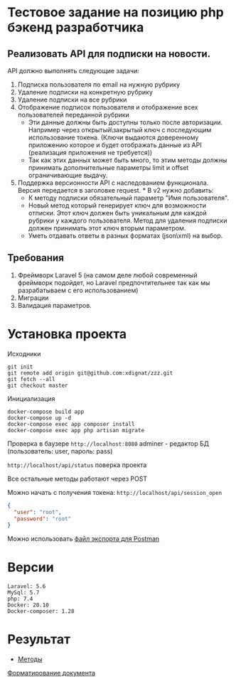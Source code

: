 # Тестовое задание на позицию php бэкенд разработчика

## Реализовать API для подписки на новости.
 
API должно выполнять следующие задачи:
1. Подписка пользователя по email на нужную рубрику
1. Удаление подписки на конкретную рубрику
1. Удаление подписки на все рубрики
1. Отображение подписок пользователя и отображение всех пользователей переданной рубрики 
   * Эти данные должны быть доступны только после авторизации. Например через открытый\закрытый ключ с последующим использование токена. 
     (Ключи выдаются доверенному приложению которое и будет отображать данные из API (реализация приложения не требуется)) 
   * Так как этих данных может быть много, то этим методы должны принимать дополнительные параметры limit и offset ограничивающие выдачу.
1. Поддержка версионности API с наследованием функционала. Версия передается в заголовке request. * В v2 нужно добавить:
   - К методу подписки обязательный параметр "Имя пользователя".
   - Новый метод который генерирует ключ для возможности отписки. 
     Этот ключ должен быть уникальным для каждой рубрики у каждого пользователя. 
     Метод для удаления подписки должен принимать этот ключ вторым параметром.
   - Уметь отдавать ответы в разных форматах (json\xml) на выбор.
 
## Требования
1. Фреймворк Laravel 5 (на самом деле любой современный фреймворк подойдет, но Laravel предпочтительнее так как мы разрабатываем с его использованием)
1. Миграции
1. Валидация параметров.


# Установка проекта
Исходники
```
git init
git remote add origin git@github.com:xdignat/zzz.git
git fetch --all
git checkout master
```
Инициализация
```
docker-compose build app
docker-compose up -d
docker-compose exec app composer install
docker-compose exec app php artisan migrate
```
Проверка в баузере
```http://localhost:8080``` adminer - редактор БД (пользователь: user, пароль: pass)

```http://localhost/api/status``` поверка проекта

Все остальные методы работают через POST

Можно начать с получения токена: ```http://localhost/api/session_open```
```json
{
  "user": "root",
  "password": "root"
}
```
Можно использовать [файл экспорта для Postman](docs/zzz.postman_collection.json) 

# Версии

```
Laravel: 5.6
MySql: 5.7
php: 7.4
Docker: 20.10
Docker-composer: 1.28
```

# Результат

- [Методы](docs/api.md)


[Форматирование документа](https://docs.github.com/en/github/writing-on-github/basic-writing-and-formatting-syntax)
